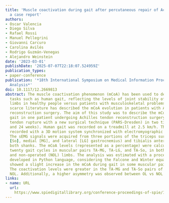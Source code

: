 ```yaml
---
title: 'Muscle coactivation during gait after percutaneous repair of Achilles tendon:
  a case report'
authors:
- Oscar Valencia
- Diego Silva
- Rafael Rossi
- Manuel Pellegrini
- Giovanni Carcuro
- Carolina Avilés
- Rodrigo Guzmán-Venegas
- Alejandro Weinstein
date: '2023-03-01'
publishDate: '2025-07-07T22:18:07.524959Z'
publication_types:
- paper-conference
publication: '*18th International Symposium on Medical Information Processing and
  Analysis*'
doi: 10.1117/12.2669813
abstract: The muscle coactivation phenomenon (mCoA) has been used to describe motor
  tasks such as human gait, reflecting the levels of joint stability of the lower
  limbs in healthy people versus patients with musculoskeletal problems. Nonetheless,
  scarce literature has described the mCoA evolution in patients with Achilles tendon
  reconstruction surgery. The aim of this study was to describe the mCoA during human
  gait in one patient undergoing Achilles tendon reconstruction surgery for acute
  tendon rupture with a new surgical technique (PARS-Dresden) in two times-frame (12
  and 24 weeks). Human gait was recorded on a treadmill at 2.5 km/h. This task was
  recorded with a 3D motion system synchronized with electromyographic (sEMG) equipment.
  The sEMG signals were acquired from three portions of the triceps surae (soleus
  [So], medial [MG], and lateral [LG] gastrocnemius) and tibialis anterior [TA], in
  both shanks. The mCoA levels (represented as a percentage) were calculated considering
  twenty gait cycles in muscular pairs TA-MG, TA-LG, and TA-So, in both operated (OL)
  and non-operated (NOL) limbs. The analysis was estimated with a processing pipeline
  developed in Python language, considering the Falcone and Winter equation. The results
  showed a slight increase in the mCoA during gait in some muscular pairs at 24 weeks.
  The coactivation levels were greater in the TA-MG and TA-So pairs of the OL vs the
  NOL. Additionally, a higher asymmetry was observed between OL vs NOL at the 12 weeks.
links:
- name: URL
  url: 
    https://www.spiedigitallibrary.org/conference-proceedings-of-spie/12567/1256704/Muscle-coactivation-during-gait-after-percutaneous-repair-of-Achilles-tendon/10.1117/12.2669813.full
---
```

